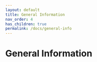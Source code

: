 ```yaml
---
layout: default
title: General Information
nav_order: 4
has_children: true
permalink: /docs/general-info
---
```


# General Information